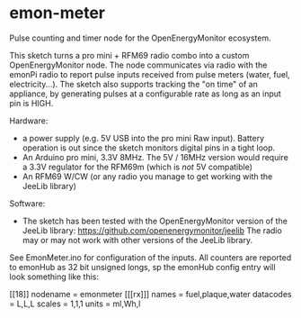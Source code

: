 # emon-meter
Pulse counting and timer node for the OpenEnergyMonitor ecosystem.

This sketch turns a pro mini + RFM69 radio combo into a custom OpenEnergyMonitor node.
The node communicates via radio with the emonPi radio to report pulse inputs received from pulse meters (water, fuel, electricity...).
The sketch also supports tracking the "on time" of an appliance, by generating pulses at a configurable rate as long as an input pin is HIGH.

Hardware:
- a power supply (e.g. 5V USB into the pro mini Raw input). Battery operation is out since the sketch monitors digital pins in a tight loop.
- An Arduino pro mini, 3.3V 8MHz. The 5V / 16MHz version would require a 3.3V regulator for the RFM69m (which is *not* 5V compatible)
- An RFM69 W/CW (or any radio you manage to get working with the JeeLib library)

Software:
- The sketch has been tested with the OpenEnergyMonitor version of the JeeLib library:
  https://github.com/openenergymonitor/jeelib
  The radio may or may not work with other versions of the JeeLib library.
  
See EmonMeter.ino for configuration of the inputs. All counters are reported to emonHub as 32 bit unsigned longs, sp the emonHub config entry will look something like this:

[[18]]
    nodename = emonmeter
    [[[rx]]]
        names = fuel,plaque,water
        datacodes = L,L,L
        scales = 1,1,1
        units = ml,Wh,l
